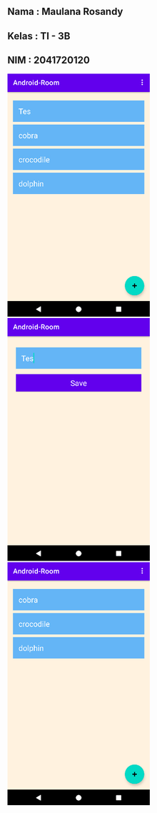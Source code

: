 
<h2>Nama    : <b>Maulana Rosandy</b></h2>
<h2>Kelas   : <b>TI - 3B</b></h2>
<h2>NIM     : <b>2041720120</b></h2>

![Screenshot](images/dataBerhasil.jpg)
![Screenshot](images/tambahData.jpg)
![Screenshot](images/tampilanAwal.jpg)
